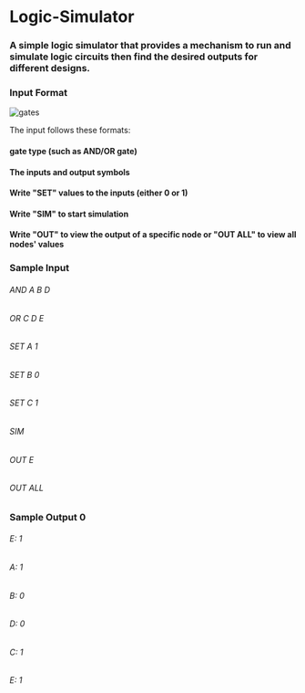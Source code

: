 # Logic-Simulator
### A simple logic simulator that provides a mechanism to run and simulate logic circuits then find the desired outputs for different designs.

### Input Format
![gates](https://user-images.githubusercontent.com/81903080/192406733-f2eeaa70-a0ad-440d-9d4b-169f610beb34.png)

The input follows these formats:

#### gate type (such as AND/OR gate)
#### The inputs and output symbols
#### Write "SET" values to the inputs (either 0 or 1)
#### Write "SIM" to start simulation
#### Write "OUT" to view the output of a specific node or "OUT ALL" to view all nodes' values

### Sample Input 
###### AND A B D
###### OR C D E
###### SET A 1
###### SET B 0 
###### SET C 1
###### SIM 
###### OUT E
###### OUT ALL

### Sample Output 0
###### E: 1
###### A: 1
###### B: 0
###### D: 0
###### C: 1
###### E: 1
